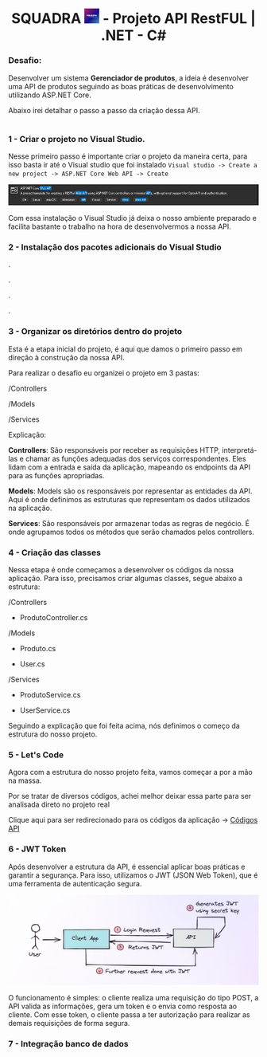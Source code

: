 ### <h1 align=center> SQUADRA <img src="https://github.com/Rodrigolppz/Squadra-API/blob/main/images/Squadra-logo.jpg" alt="Descrição da imagem" width="30"> - Projeto API RestFUL | .NET - C# </h1>

### Desafio: 
Desenvolver um sistema <b>Gerenciador de produtos</b>, a ideia é desenvolver uma API de produtos seguindo as boas práticas de desenvolvimento utilizando ASP.NET Core.

Abaixo irei detalhar o passo a passo da criação dessa API.

#


### 1 - Criar o projeto no Visual Studio.

Nesse primeiro passo é importante criar o projeto da maneira certa, para isso basta ir até o Visual studio que foi instalado `Visual studio -> Create a new project -> ASP.NET Core Web API -> Create`

![Imagem](https://github.com/Rodrigolppz/Squadra-API/blob/main/images/Asp.net.jpg)

Com essa instalação o Visual Studio já deixa o nosso ambiente preparado e facilita bastante o trabalho na hora de desenvolvermos a nossa API.

### 2 - Instalação dos pacotes adicionais do Visual Studio
.

.

.

.



### 3 - Organizar os diretórios dentro do projeto

Esta é a etapa inicial do projeto, é aqui que damos o primeiro passo em direção à construção da nossa API.

Para realizar o desafio eu organizei o projeto em 3 pastas:


/Controllers 

/Models

/Services

Explicação:

<b>Controllers</b>: São responsáveis por receber as requisições HTTP, interpretá-las e chamar as funções adequadas dos serviços correspondentes. Eles lidam com a entrada e saída da aplicação, mapeando os endpoints da API para as funções apropriadas.

<b>Models</b>: Models são os responsáveis por representar as entidades da API. Aqui é onde definimos as estruturas que representam os dados utilizados na aplicação.

<b>Services</b>: São responsáveis por armazenar todas as regras de negócio. É onde agrupamos todos os métodos que serão chamados pelos controllers.

### 4 - Criação das classes

Nessa etapa é onde começamos a desenvolver os códigos da nossa aplicação. Para isso, precisamos criar algumas classes, segue abaixo a estrutura:

/Controllers

- ProdutoController.cs

/Models

- Produto.cs

- User.cs

/Services

- ProdutoService.cs
  
- UserService.cs


Seguindo a explicação que foi feita acima, nós definimos o começo da estrutura do nosso projeto.

### 5 - Let's Code

Agora com a estrutura do nosso projeto feita, vamos começar a por a mão na massa.

Por se tratar de diversos códigos, achei melhor deixar essa parte para ser analisada direto no projeto real

Clique aqui para ser redirecionado para os códigos da aplicação -> [Códigos API](...)

### 6 - JWT Token

Após desenvolver a estrutura da API, é essencial aplicar boas práticas e garantir a segurança. Para isso, utilizamos o JWT (JSON Web Token), que é uma ferramenta de autenticação segura.

![Fluxo API](https://github.com/Rodrigolppz/Squadra-API/blob/main/images/JWT%20Token.jpg)

O funcionamento é simples: o cliente realiza uma requisição do tipo POST, a API valida as informações, gera um token e o envia como resposta ao cliente. Com esse token, o cliente passa a ter autorização para realizar as demais requisições de forma segura.

### 7 - Integração banco de dados 







